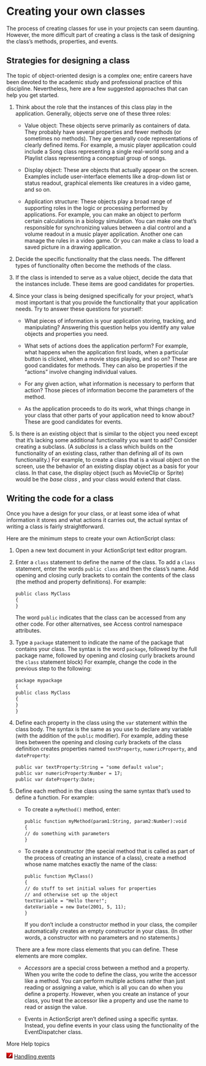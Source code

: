 # Creating your own classes

The process of creating classes for use in your projects can seem daunting.
However, the more difficult part of creating a class is the task of designing
the class’s methods, properties, and events.

## Strategies for designing a class

The topic of object-oriented design is a complex one; entire careers have been
devoted to the academic study and professional practice of this discipline.
Nevertheless, here are a few suggested approaches that can help you get started.

1.  Think about the role that the instances of this class play in the
    application. Generally, objects serve one of these three roles:

    - Value object: These objects serve primarily as containers of data. They
      probably have several properties and fewer methods (or sometimes no
      methods). They are generally code representations of clearly defined
      items. For example, a music player application could include a Song class
      representing a single real-world song and a Playlist class representing a
      conceptual group of songs.

    - Display object: These are objects that actually appear on the screen.
      Examples include user-interface elements like a drop-down list or status
      readout, graphical elements like creatures in a video game, and so on.

    - Application structure: These objects play a broad range of supporting
      roles in the logic or processing performed by applications. For example,
      you can make an object to perform certain calculations in a biology
      simulation. You can make one that’s responsible for synchronizing values
      between a dial control and a volume readout in a music player application.
      Another one can manage the rules in a video game. Or you can make a class
      to load a saved picture in a drawing application.

2.  Decide the specific functionality that the class needs. The different types
    of functionality often become the methods of the class.

3.  If the class is intended to serve as a value object, decide the data that
    the instances include. These items are good candidates for properties.

4.  Since your class is being designed specifically for your project, what’s
    most important is that you provide the functionality that your application
    needs. Try to answer these questions for yourself:

    - What pieces of information is your application storing, tracking, and
      manipulating? Answering this question helps you identify any value objects
      and properties you need.

    - What sets of actions does the application perform? For example, what
      happens when the application first loads, when a particular button is
      clicked, when a movie stops playing, and so on? These are good candidates
      for methods. They can also be properties if the “actions” involve changing
      individual values.

    - For any given action, what information is necessary to perform that
      action? Those pieces of information become the parameters of the method.

    - As the application proceeds to do its work, what things change in your
      class that other parts of your application need to know about? These are
      good candidates for events.

5.  Is there is an existing object that is similar to the object you need except
    that it’s lacking some additional functionality you want to add? Consider
    creating a subclass. (A _subclass_ is a class which builds on the
    functionality of an existing class, rather than defining all of its own
    functionality.) For example, to create a class that is a visual object on
    the screen, use the behavior of an existing display object as a basis for
    your class. In that case, the display object (such as MovieClip or Sprite)
    would be the _base class_ , and your class would extend that class.

## Writing the code for a class

Once you have a design for your class, or at least some idea of what information
it stores and what actions it carries out, the actual syntax of writing a class
is fairly straightforward.

Here are the minimum steps to create your own ActionScript class:

1.  Open a new text document in your ActionScript text editor program.

2.  Enter a `class` statement to define the name of the class. To add a `class`
    statement, enter the words `public class` and then the class’s name. Add
    opening and closing curly brackets to contain the contents of the class (the
    method and property definitions). For example:

        public class MyClass
        {
        }

    The word `public` indicates that the class can be accessed from any other
    code. For other alternatives, see Access control namespace attributes.

3.  Type a `package` statement to indicate the name of the package that contains
    your class. The syntax is the word `package`, followed by the full package
    name, followed by opening and closing curly brackets around the `class`
    statement block) For example, change the code in the previous step to the
    following:

        package mypackage
        {
        public class MyClass
        {
        }
        }

4.  Define each property in the class using the `var` statement within the class
    body. The syntax is the same as you use to declare any variable (with the
    addition of the `public` modifier). For example, adding these lines between
    the opening and closing curly brackets of the class definition creates
    properties named `textProperty`, `numericProperty`, and `dateProperty`:

        public var textProperty:String = "some default value";
        public var numericProperty:Number = 17;
        public var dateProperty:Date;

5.  Define each method in the class using the same syntax that’s used to define
    a function. For example:

    - To create a `myMethod()` method, enter:

          public function myMethod(param1:String, param2:Number):void
          {
          // do something with parameters
          }

    - To create a constructor (the special method that is called as part of the
      process of creating an instance of a class), create a method whose name
      matches exactly the name of the class:

          public function MyClass()
          {
          // do stuff to set initial values for properties
          // and otherwise set up the object
          textVariable = "Hello there!";
          dateVariable = new Date(2001, 5, 11);
          }

      If you don’t include a constructor method in your class, the compiler
      automatically creates an empty constructor in your class. (In other words,
      a constructor with no parameters and no statements.)

    There are a few more class elements that you can define. These elements are
    more complex.

    - _Accessors_ are a special cross between a method and a property. When you
      write the code to define the class, you write the accessor like a method.
      You can perform multiple actions rather than just reading or assigning a
      value, which is all you can do when you define a property. However, when
      you create an instance of your class, you treat the accessor like a
      property and use the name to read or assign the value.

    - Events in ActionScript aren’t defined using a specific syntax. Instead,
      you define events in your class using the functionality of the
      EventDispatcher class.

More Help topics

![](../img/as3LinkIndicator.png)
[Handling events](http://help.adobe.com/en_US/as3/dev/WS5b3ccc516d4fbf351e63e3d118a9b90204-7fca.html)
